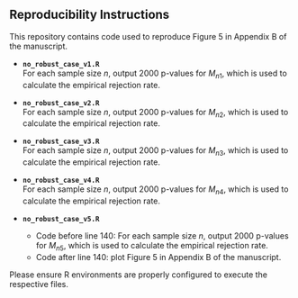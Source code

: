 ## Reproducibility Instructions

This repository contains code used to reproduce Figure 5 in Appendix B of the manuscript. 

- **`no_robust_case_v1.R`**  
For each sample size $n$, output 2000 p-values for $M_{n1}$, which is used to calculate the empirical rejection rate.

- **`no_robust_case_v2.R`**  
For each sample size $n$, output 2000 p-values for $M_{n2}$, which is used to calculate the empirical rejection rate.

- **`no_robust_case_v3.R`**  
For each sample size $n$, output 2000 p-values for $M_{n3}$, which is used to calculate the empirical rejection rate.

- **`no_robust_case_v4.R`**  
For each sample size $n$, output 2000 p-values for $M_{n4}$, which is used to calculate the empirical rejection rate.

- **`no_robust_case_v5.R`**  
  - Code before line 140: For each sample size $n$, output 2000 p-values for $M_{n5}$, which is used to calculate the empirical rejection rate.
  - Code after line 140: plot Figure 5 in Appendix B of the manuscript. 

Please ensure R environments are properly configured to execute the respective files.
